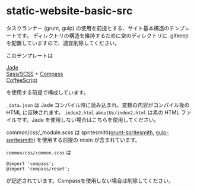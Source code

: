 static-website-basic-src
=================

タスクランナー (grunt, gulp) の使用を前提とする、サイト基本構造のテンプレートです。
ディレクトリの構造を維持するために空のディレクトリに .gitkeep を配置していますので、適宜削除してください。

このテンプレートは

<a href="http://jade-lang.com/" target="_blank">Jade</a>  
<a href="http://sass-lang.com/" target="_blank">Sass/SCSS</a> + <a href="http://compass-style.org/" target="_blank">Compass</a>  
<a href="http://coffeescript.org/" target="jade">CoffeeScript</a>

を使用する前提で構成しています。

`_data.json` は Jade コンパイル時に読み込まれ、変数の内容がコンパイル後の HTML に反映されます。
`index2.html`
`aboutUs/index2.html`
は素の HTML ファイルです。Jade を使用しない場合はこちらを使用してください。

common/css/_module.scss は spritesmith(<a href="https://github.com/Ensighten/grunt-spritesmith" target="_blank">grunt-spritesmith</a>, <a href="https://github.com/twolfson/gulp.spritesmith" target="_blank">gulp-spritesmith</a>) を使用する前提の mixin が含まれています。

`common/css/common.scss` は

```
@import 'compass';
@import 'compass/reset';
```

が記述されています。Compassを使用しない場合は削除してください。
